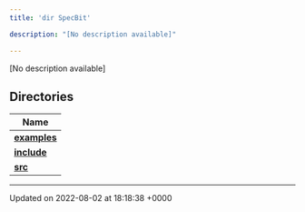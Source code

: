 ```yaml
---
title: 'dir SpecBit'

description: "[No description available]"

---
```







[No description available]

## Directories

| Name           |
| -------------- |
| **[examples](/documentation/code/gambit_sphinx/files/dir_cc061c10d97e137342b37156734d49fa/#dir-examples)**  |
| **[include](/documentation/code/gambit_sphinx/files/dir_3e780b8b8b0b785a128ffd7efbd03579/#dir-include)**  |
| **[src](/documentation/code/gambit_sphinx/files/dir_5a8186266a909d0ed6ad73c54fa9897d/#dir-src)**  |






-------------------------------

Updated on 2022-08-02 at 18:18:38 +0000
